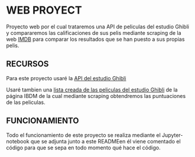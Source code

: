 # WEB PROYECT 

Proyecto web por el cual trataremos una API de peliculas del estudio Ghibli y 
compararemos las calificaciones de sus pelis mediante scraping de la web [IMDB](imdb.com)
para comparar los resultados que se han puesto a sus propias pelis.

## RECURSOS

Para este proyecto usaré la [API del estudio Ghibli](https://ghibliapi.herokuapp.com/films)

Usaré tambien una [lista creada de las peliculas del estudio Ghibli](https://www.imdb.com/list/ls076439519/)
de la página IBDM de la cual mediante scraping obtendremos las puntuaciones de las peliculas.

## FUNCIONAMIENTO

Todo el funcionamiento de este proyecto se realiza mediante el Jupyter-notebook que se adjunta junto a
este READMEen él viene comentado el código para que se sepa en todo momento qué hace el código.
